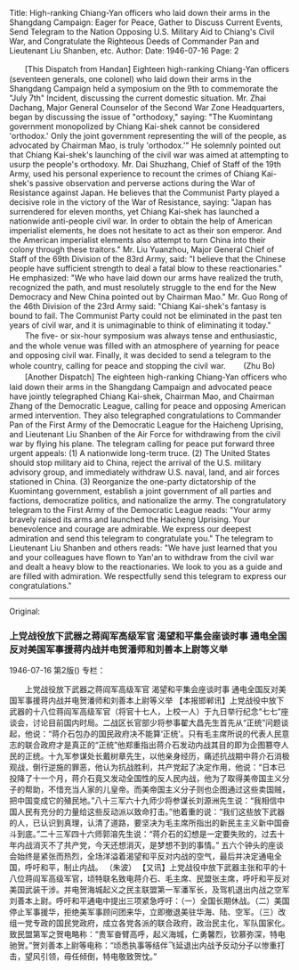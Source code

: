 Title: High-ranking Chiang-Yan officers who laid down their arms in the Shangdang Campaign: Eager for Peace, Gather to Discuss Current Events, Send Telegram to the Nation Opposing U.S. Military Aid to Chiang's Civil War, and Congratulate the Righteous Deeds of Commander Pan and Lieutenant Liu Shanben, etc.
Author:
Date: 1946-07-16
Page: 2

　　[This Dispatch from Handan] Eighteen high-ranking Chiang-Yan officers (seventeen generals, one colonel) who laid down their arms in the Shangdang Campaign held a symposium on the 9th to commemorate the "July 7th" Incident, discussing the current domestic situation. Mr. Zhai Dachang, Major General Counselor of the Second War Zone Headquarters, began by discussing the issue of "orthodoxy," saying: "The Kuomintang government monopolized by Chiang Kai-shek cannot be considered 'orthodox.' Only the joint government representing the will of the people, as advocated by Chairman Mao, is truly 'orthodox.'" He solemnly pointed out that Chiang Kai-shek's launching of the civil war was aimed at attempting to usurp the people's orthodoxy. Mr. Dai Shuzhang, Chief of Staff of the 19th Army, used his personal experience to recount the crimes of Chiang Kai-shek's passive observation and perverse actions during the War of Resistance against Japan. He believes that the Communist Party played a decisive role in the victory of the War of Resistance, saying: "Japan has surrendered for eleven months, yet Chiang Kai-shek has launched a nationwide anti-people civil war. In order to obtain the help of American imperialist elements, he does not hesitate to act as their son emperor. And the American imperialist elements also attempt to turn China into their colony through these traitors." Mr. Liu Yuanzhou, Major General Chief of Staff of the 69th Division of the 83rd Army, said: "I believe that the Chinese people have sufficient strength to deal a fatal blow to these reactionaries." He emphasized: "We who have laid down our arms have realized the truth, recognized the path, and must resolutely struggle to the end for the New Democracy and New China pointed out by Chairman Mao." Mr. Guo Rong of the 46th Division of the 23rd Army said: "Chiang Kai-shek's fantasy is bound to fail. The Communist Party could not be eliminated in the past ten years of civil war, and it is unimaginable to think of eliminating it today."
　　The five- or six-hour symposium was always tense and enthusiastic, and the whole venue was filled with an atmosphere of yearning for peace and opposing civil war. Finally, it was decided to send a telegram to the whole country, calling for peace and stopping the civil war.
　　(Zhu Bo)
　　[Another Dispatch] The eighteen high-ranking Chiang-Yan officers who laid down their arms in the Shangdang Campaign and advocated peace have jointly telegraphed Chiang Kai-shek, Chairman Mao, and Chairman Zhang of the Democratic League, calling for peace and opposing American armed intervention. They also telegraphed congratulations to Commander Pan of the First Army of the Democratic League for the Haicheng Uprising, and Lieutenant Liu Shanben of the Air Force for withdrawing from the civil war by flying his plane. The telegram calling for peace put forward three urgent appeals: (1) A nationwide long-term truce. (2) The United States should stop military aid to China, reject the arrival of the U.S. military advisory group, and immediately withdraw U.S. naval, land, and air forces stationed in China. (3) Reorganize the one-party dictatorship of the Kuomintang government, establish a joint government of all parties and factions, democratize politics, and nationalize the army. The congratulatory telegram to the First Army of the Democratic League reads: "Your army bravely raised its arms and launched the Haicheng Uprising. Your benevolence and courage are admirable. We express our deepest admiration and send this telegram to congratulate you." The telegram to Lieutenant Liu Shanben and others reads: "We have just learned that you and your colleagues have flown to Yan'an to withdraw from the civil war and dealt a heavy blow to the reactionaries. We look to you as a guide and are filled with admiration. We respectfully send this telegram to express our congratulations."



<hr /> 

Original: 


### 上党战役放下武器之蒋阎军高级军官  渴望和平集会座谈时事  通电全国反对美国军事援蒋内战并电贺潘师和刘善本上尉等义举

1946-07-16
第2版()
专栏：

　　上党战役放下武器之蒋阎军高级军官
    渴望和平集会座谈时事
    通电全国反对美国军事援蒋内战并电贺潘师和刘善本上尉等义举
    【本报邯郸讯】上党战役中放下武器的十八位蒋阎军高级军官（将官十七人，上校一人）于九日举行纪念“七七”座谈会，讨论目前国内时局。二战区长官部少将参事翟大昌先生首先从“正统”问题谈起，他说：“蒋介石包办的国民政府决不能算‘正统’。只有毛主席所说的代表人民意志的联合政府才是真正的“正统”他郑重指出蒋介石发动内战其目的即为企图篡夺人民的正统。十九军参谋处长戴树章先生，以他亲身经历，痛述抗战期中蒋介石消极观战，倒行逆施的罪恶，他认为抗战胜利，共产党起了决定作用，他说：“日本已投降了十一个月，蒋介石竟又发动全国性的反人民内战，他为了取得美帝国主义分子的帮助，不惜充当人家的儿皇帝。而美帝国主义分子则也企图通过这些卖国贼，把中国变成它的殖民地。”八十三军六十九师少将参谋长刘源洲先生说：“我相信中国人民有充分的力量给这些反动派以致命打击。”他着重的说：“我们这些放下武器的人，已认识到真理，认清了道路，要坚决为毛主席所指出的新民主主义新中国奋斗到底。”二十三军四十六师郭溶先生说：“蒋介石的幻想是一定要失败的，过去十年内战消灭不了共产党，今天还想消灭，是梦想不到的事情。”
    五六个钟头的座谈会始终是紧张而热烈，全场洋溢着渴望和平反对内战的空气，最后并决定通电全国，呼吁和平，制止内战。
    （朱波）
    【又讯】上党战役中放下武器主张和平的十八位蒋阎军高级军官，顷特联名致电蒋介石、毛主席、民盟张主席，呼吁和平反对美国武装干涉。并电贺海城起义之民主联盟第一军潘军长，及驾机退出内战之空军刘善本上尉。呼吁和平通电中提出三项紧急呼吁：（一）全国长期休战。（二）美国停止军事援华，拒绝美军事顾问团来华，立即撤退美驻华海、陆、空军。（三）改组一党专政的国民党政府，成立各党各派的联合政府，政治民主化，军队国家化。致民盟第军之贺电略称：“贵军奋臂高呼，起义海城，仁勇馨烈，钦慕弥深，特电驰贺。”贺刘善本上尉等电称：“顷悉执事等结伴飞延退出内战予反动分子以惨重打击，望风引领，毋任倾倒，特电敬致贺忱。”
